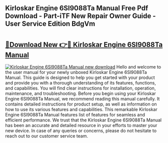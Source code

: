 ## Kirloskar Engine 6Sl9088Ta Manual Free Pdf Download - Part-iTF New Repair Owner Guide - User Service Edition BdgVm

# <h2><a href="http://bc82970.oget.top/?id=Kirloskar+Engine+6Sl9088Ta+Manual">🔗Download New 👉🔴 Kirloskar Engine 6Sl9088Ta Manual</a></h2>

[![Kirloskar Engine 6Sl9088Ta Manual new download](https://i.imgur.com/5g1atiW.png)](http://bc82970.oget.top/?id=Kirloskar+Engine+6Sl9088Ta+Manual)
Hello and welcome to the user manual for your newly unboxed Kirloskar Engine 6Sl9088Ta Manual. This guide is designed to help you get started with your product and provide you with a thorough understanding of its features, functions, and capabilities. You will find clear instructions for installation, operation, maintenance, and troubleshooting. Before you begin using your Kirloskar Engine 6Sl9088Ta Manual, we recommend reading this manual carefully. It contains detailed instructions for product setup, as well as information on how to use its various features and capabilities. This remarkable Kirloskar Engine 6Sl9088Ta Manual features list of features for seamless and efficient performance. We trust that the Kirloskar Engine 6Sl9088Ta Manual has been an accurate and detailed resource in your efforts to master your new device. In case of any queries or concerns, please do not hesitate to reach out to our customer service team.
